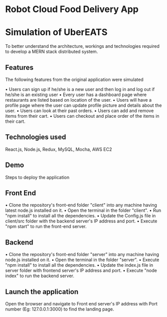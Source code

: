 # Robot Cloud Food Delivery App

# Simulation of UberEATS

To better understand the architecture, workings and technologies required to develop a MERN stack distributed system.

## Features

The following features from the original application were simulated

• Users can sign up if he/she is a new user and then log in and log out if he/she is
  an existing user
• Every user has a dashboard page where restaurants are listed based on location of the user.
•	Users will have a profile page where the user can update profile picture and details about the user.
•	Users can look at their past orders.
•	Users can add and remove items from their cart.
•	Users can checkout and place order of the items in their cart.

## Technologies used
React.js, Node.js, Redux, MySQL, Mocha, AWS EC2

## Demo
Steps to deploy the application
 
## Front End

•	Clone the repository's front-end folder "client" into any machine having latest node.js installed on it.
•	Open the terminal in the folder "client".
•	Run "npm install" to install all the dependencies.
•	Update the Config.js file in client/src folder with the backend server's IP address and port.
•	Execute "npm start" to run the front-end server.

## Backend

•	Clone the repository's front-end folder "server" into any machine having node.js installed on it.
•	Open the terminal in the folder "server".
•	Execute "npm install" to install all the dependencies.
•	Update the index.js file in server folder with frontend server's IP address and port.
•	Execute "node index" to run the backend server.

## Launch the application
Open the browser and navigate to Front end server's IP address with Port number (Eg: 127.0.0.1:3000) to find the landing page.
